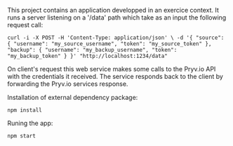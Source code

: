 This project contains an application developped in an exercice context.
It runs a server listening on a '/data' path which take as an input the following request call:

`` curl -i -X POST -H 'Content-Type: application/json' \
-d '{
"source": {
"username": "my_source_username",
"token": "my_source_token"
},
"backup": {
"username": "my_backup_username",
"token": "my_backup_token"
}
}' "http://localhost:1234/data"
``

On client's request this web service makes some calls to the Pryv.io API with the credentials it received. 
The service responds back to the client by forwarding the Pryv.io services response.

Installation of external dependency package:

`` npm install ``


Runing the app:

`` npm start ``